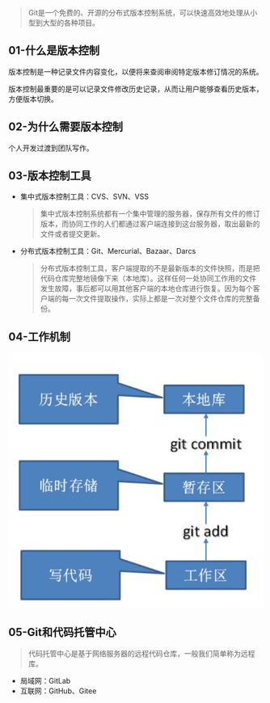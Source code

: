 > Git是一个免费的、开源的分布式版本控制系统，可以快速高效地处理从小型到大型的各种项目。

## 01-什么是版本控制

版本控制是一种记录文件内容变化，以便将来查阅审阅特定版本修订情况的系统。

版本控制最重要的是可以记录文件修改历史记录，从而让用户能够查看历史版本，方便版本切换。

## 02-为什么需要版本控制

个人开发过渡到团队写作。

## 03-版本控制工具

- 集中式版本控制工具：CVS、SVN、VSS

  > 集中式版本控制系统都有一个集中管理的服务器，保存所有文件的修订版本，而协同工作的人们都通过客户端连接到这台服务器，取出最新的文件或者提交更新。

- 分布式版本控制工具：Git、Mercurial、Bazaar、Darcs

  > 分布式版本控制工具，客户端提取的不是最新版本的文件快照，而是把代码仓库完整地镜像下来（本地库）。这样任何一处协同工作用的文件发生故障，事后都可以用其他客户端的本地仓库进行恢复。因为每个客户端的每一次文件提取操作，实际上都是一次对整个文件仓库的完整备份。

## 04-工作机制

![工作机制](https://raw.githubusercontent.com/ivestszheng/images-store/master/img/20210513114702.png)

## 05-Git和代码托管中心

> 代码托管中心是基于网络服务器的远程代码仓库，一般我们简单称为远程库。

- 局域网：GitLab
- 互联网：GitHub、Gitee

